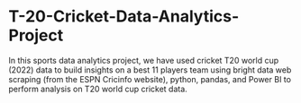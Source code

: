 # T-20-Cricket-Data-Analytics-Project
In this sports data analytics project, we have used cricket T20 world cup (2022) data to build insights on a best 11 players team using bright data web scraping (from the ESPN Cricinfo website), python, pandas, and Power BI to perform analysis on T20 world cup cricket data.
